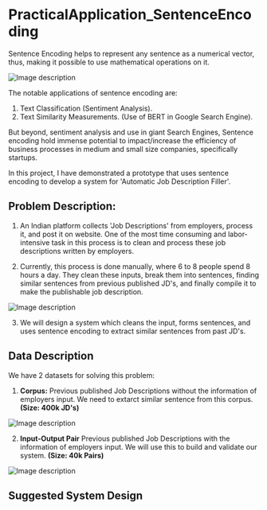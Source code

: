 # PracticalApplication_SentenceEncoding

Sentence Encoding helps to represent any sentence as a numerical vector, thus, making it possible to use mathematical operations on it.

![Image description](https://github.com/Shivam0712/PracticalApplication_SentenceEncoding/blob/master/Images/SentEnc.PNG)

The notable applications of sentence encoding are:
1. Text Classification (Sentiment Analysis).
2. Text Similarity Measurements. (Use of BERT in Google Search Engine).

But beyond, sentiment analysis and use in giant Search Engines, Sentence encoding hold immense potential to impact/increase the efficiency of business processes in medium and small size companies, specifically startups.

In this project, I have demonstrated a prototype that uses sentence encoding to develop a system for 'Automatic Job Description Filler'.

## Problem Description:

1. An Indian platform collects 'Job Descriptions' from employers, process it, and post it on website. One of the most time consuming and labor-intensive task in this process is to clean and process these job descriptions written by employers.

2. Currently, this process is done manually, where 6 to 8 people spend 8 hours a day. They clean these inputs, break them into sentences, finding similar sentences from previous published JD's, and finally compile it to make the publishable job description.

![Image description](https://github.com/Shivam0712/PracticalApplication_SentenceEncoding/blob/master/Images/IOJD.PNG)

3. We will design a system which cleans the input, forms sentences, and uses sentence encoding to extract similar sentences from past JD's.

## Data Description

We have 2 datasets for solving this problem:

1. **Corpus:** Previous published Job Descriptions without the information of employers input. We need to extarct similar sentence from this corpus. **(Size: 400k JD's)**

![Image description](https://github.com/Shivam0712/PracticalApplication_SentenceEncoding/blob/master/Images/corpus.PNG)

2. **Input-Output Pair** Previous published Job Descriptions with the information of employers input. We will use this to build and validate our system. **(Size: 40k Pairs)**

![Image description](https://github.com/Shivam0712/PracticalApplication_SentenceEncoding/blob/master/Images/Pair.PNG)

## Suggested System Design
